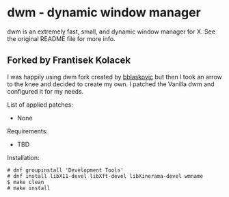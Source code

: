 # dwm - dynamic window manager

dwm is an extremely fast, small, and dynamic window manager for X. See the original README file for more info.

## Forked by Frantisek Kolacek

I was happily using dwm fork created by [bblaskovic](https://github.com/blaskovic/dwm) but then I took an arrow to the knee and decided to create my own. I patched the Vanilla dwm and configured it for my needs.

List of applied patches:
- None

Requirements:
- TBD

Installation:
```
# dnf groupinstall 'Development Tools'
# dnf install libX11-devel libXft-devel libXinerama-devel wmname
$ make clean
# make install
```

